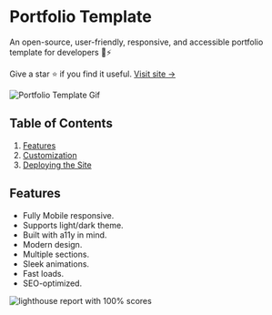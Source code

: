# Portfolio Template

An open-source, user-friendly, responsive, and accessible portfolio template for developers 🚀⚡

Give a star ⭐ if you find it useful. [Visit site &rarr;](https://hemanthpadala.vercel.app/)

![Portfolio Template Gif](assets/images/portfolio-template.gif)

## Table of Contents

1. [Features](#key-features)
1. [Customization](#customizing-the-template)
1. [Deploying the Site](#deploying-the-site)

## Features

- Fully Mobile responsive.
- Supports light/dark theme.
- Built with a11y in mind.
- Modern design.
- Multiple sections.
- Sleek animations.
- Fast loads.
- SEO-optimized.

<img src="assets/images/lighthouse.png" alt="lighthouse report with 100% scores">


